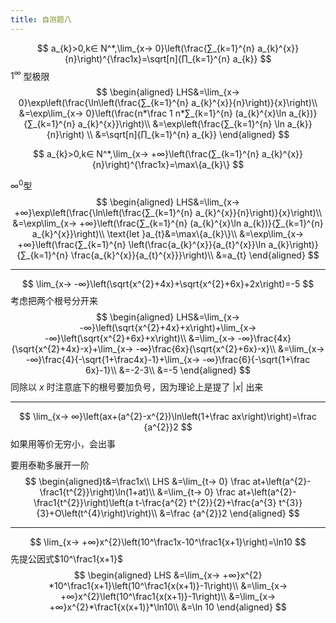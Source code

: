 ```yaml
---
title: 自测题八
---
```


$$
a_{k}>0,k∈ N^*,\lim_{x→ 0}\left(\frac{∑_{k=1}^{n} a_{k}^{x}}{n}\right)^{\frac1x}=\sqrt[n]{∏_{k=1}^{n} a_{k}}
$$
$1^∞$ 型极限
$$
\begin{aligned}
LHS&=\lim_{x→ 0}\exp\left(\frac{\ln\left(\frac{∑_{k=1}^{n} a_{k}^{x}}{n}\right)}{x}\right)\\
&=\exp\lim_{x→ 0}\left(\frac{n*\frac 1 n*∑_{k=1}^{n} (a_{k}^{x}\ln a_{k})}{∑_{k=1}^{n} a_{k}^{x}}\right)\\
&=\exp\left(\frac{∑_{k=1}^{n} \ln a_{k}}{n}\right)
\\
&=\sqrt[n]{∏_{k=1}^{n} a_{k}}
\end{aligned}
$$

$$
a_{k}>0,k∈ N^*,\lim_{x→ +∞}\left(\frac{∑_{k=1}^{n} a_{k}^{x}}{n}\right)^{\frac1x}=\max\{a_{k}\}
$$

$∞ ^{0}$型
$$
\begin{aligned}
 LHS&=\lim_{x→ +∞}\exp\left(\frac{\ln\left(\frac{∑_{k=1}^{n} a_{k}^{x}}{n}\right)}{x}\right)\\
 &=\exp\lim_{x→ +∞}\left(\frac{∑_{k=1}^{n} (a_{k}^{x}\ln a_{k})}{∑_{k=1}^{n} a_{k}^{x}}\right)\\
 \text{let }a_{t}&=\max\{a_{k}\}\\
&=\exp\lim_{x→ +∞}\left(\frac{∑_{k=1}^{n} \left(\frac{a_{k}^{x}}{a_{t}^{x}}\ln a_{k}\right)}{∑_{k=1}^{n} \frac{a_{k}^{x}}{a_{t}^{x}}}\right)\\
&=a_{t}
 \end{aligned}
$$

---

$$
\lim_{x→ -∞}\left(\sqrt{x^{2}+4x}+\sqrt{x^{2}+6x}+2x\right)=-5
$$
考虑把两个根号分开来
$$
\begin{aligned}
LHS&=\lim_{x→ -∞}\left(\sqrt{x^{2}+4x}+x\right)+\lim_{x→ -∞}\left(\sqrt{x^{2}+6x}+x\right)\\
&=\lim_{x→ -∞}\frac{4x}{\sqrt{x^{2}+4x}-x}+\lim_{x→ -∞}\frac{6x}{\sqrt{x^{2}+6x}-x}\\
&=\lim_{x→ -∞}\frac{4}{-\sqrt{1+\frac4x}-1}+\lim_{x→ -∞}\frac{6}{-\sqrt{1+\frac 6x}-1}\\
&=-2-3\\
&=-5
\end{aligned}
$$
同除以 $x$ 时注意底下的根号要加负号，因为理论上是提了 $|x|​$ 出来

---

$$
\lim_{x→ ∞}\left(ax+(a^{2}-x^{2})\ln\left(1+\frac ax\right)\right)=\frac {a^{2}}2
$$
如果用等价无穷小，会出事

要用泰勒多展开一阶
$$
\begin{aligned}t&=\frac1x\\
LHS
&=\lim_{t→ 0} \frac at+\left(a^{2}-\frac1{t^{2}}\right)\ln(1+at)\\
&=\lim_{t→ 0} \frac at+\left(a^{2}-\frac1{t^{2}}\right)\left(a t-\frac{a^{2} t^{2}}{2}+\frac{a^{3} t^{3}}{3}+O\left(t^{4}\right)\right)\\
&=\frac {a^{2}}2
\end{aligned}
$$

---

$$
\lim_{x→ +∞}x^{2}\left(10^\frac1x-10^\frac1{x+1}\right)=\ln10
$$
先提公因式$10^\frac1{x+1}$
$$
\begin{aligned}
LHS
&=\lim_{x→ +∞}x^{2} *10^\frac1{x+1}\left(10^\frac1{x(x+1)}-1\right)\\
&=\lim_{x→ +∞}x^{2}\left(10^\frac1{x(x+1)}-1\right)\\
&=\lim_{x→ +∞}x^{2}*\frac1{x(x+1)}*\ln10\\
&=\ln 10
\end{aligned}
$$
